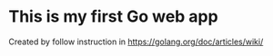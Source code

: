 This is my first Go web app 
=================

Created by follow instruction in https://golang.org/doc/articles/wiki/